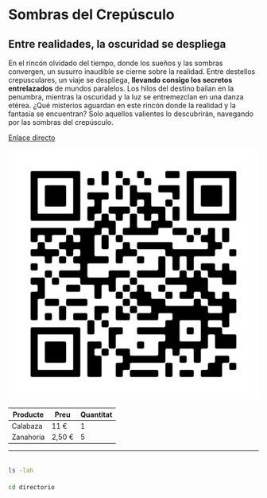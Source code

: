 # Sombras del Crepúsculo
## Entre realidades, la oscuridad se despliega
En el rincón olvidado del tiempo, donde los sueños y las sombras convergen, un susurro inaudible se cierne sobre la realidad. Entre destellos crepusculares, un viaje se despliega, **llevando consigo los secretos entrelazados** de mundos paralelos. Los hilos del destino bailan en la penumbra, mientras la oscuridad y la luz se entremezclan en una danza etérea. ¿Qué misterios aguardan en este rincón donde la realidad y la fantasía se encuentran? Solo aquellos valientes lo descubrirán, navegando por las sombras del crepúsculo.

[Enlace directo](https://github.com/apuerta44/Redes)

![enter image description here](https://github.com/apuerta44/Redes/blob/main/qr-proyecto.jpg?raw=true)


|Producte |Preu|Quantitat|
|--|--|--|
|Calabaza |11 €|1
|Zanahoria|2,50 €| 5
---
```bash

ls -lah

cd directorio

```


